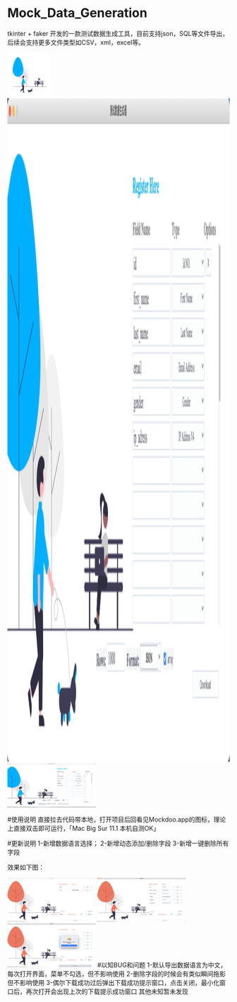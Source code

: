 # Mock_Data_Generation
tkinter + faker 开发的一款测试数据生成工具，目前支持json，SQL等文件导出，后续会支持更多文件类型如CSV，xml，excel等。

<body>
<img src="bg_image.png" alt="coffee" style="width: 100px; height: 100px">
</body>

<br>

<img src="img/menu2.JPEG" alt="coffee" style="width: 2500px; height: 1500px">

<br>

<img src="img/menu.jpg" alt="coffee" style="width: 200px; height: 100px"> 

#使用说明
直接拉去代码带本地，打开项目后回看见Mockdoo.app的图标，理论上直接双击即可运行，「Mac Big Sur 11.1 本机自测OK」

#更新说明
1-新增数据语言选择；
2-新增动态添加/删除字段
3-新增一键删除所有字段

效果如下图：

<img src="img/V2.png" alt="coffee" style="width: 200px; height: 100px">
<img src="img/V2-1.png" alt="coffee" style="width: 200px; height: 100px">
<img src="img/V2-3.png" alt="coffee" style="width: 200px; height: 100px">
#以知BUG和问题
1-默认导出数据语言为中文，每次打开界面，菜单不勾选，但不影响使用
2-删除字段的时候会有类似瞬间拖影但不影响使用
3-偶尔下载成功过后弹出下载成功提示窗口，点击关闭，最小化窗口后，再次打开会出现上次的下载提示成功窗口
其他未知暂未发现